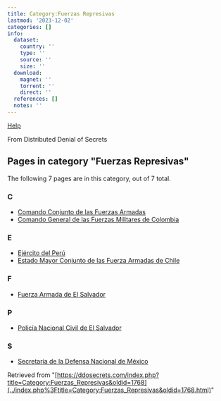 ```yaml
---
title: Category:Fuerzas Represivas
lastmod: '2023-12-02'
categories: []
info:
  dataset:
    country: ''
    type: ''
    source: ''
    size: ''
  download:
    magnet: ''
    torrent: ''
    direct: ''
  references: []
  notes: ''
---
```




[Help](https://www.mediawiki.org/wiki/Special:MyLanguage/Help:Categories)

From Distributed Denial of Secrets

## Pages in category "Fuerzas Represivas"

The following 7 pages are in this category, out of 7 total.

### C

- [Comando Conjunto de las Fuerzas
Armadas](Comando_Conjunto_de_las_Fuerzas_Armadas.html "Comando Conjunto de las Fuerzas Armadas")
- [Comando General de las Fuerzas Militares de
Colombia](Comando_General_de_las_Fuerzas_Militares_de_Colombia.html "Comando General de las Fuerzas Militares de Colombia")

### E

- [Ejército del Perú](Ejército_del_Perú.html "Ejército del Perú")
- [Estado Mayor Conjunto de las Fuerza Armadas de
Chile](Estado_Mayor_Conjunto_de_las_Fuerza_Armadas_de_Chile.html "Estado Mayor Conjunto de las Fuerza Armadas de Chile")

### F

- [Fuerza Armada de El
Salvador](Fuerza_Armada_de_El_Salvador.html "Fuerza Armada de El Salvador")

### P

- [Policía Nacional Civil de El
Salvador](Policía_Nacional_Civil_de_El_Salvador.html "Policía Nacional Civil de El Salvador")

### S

- [Secretaría de la Defensa Nacional de
México](Secretaría_de_la_Defensa_Nacional_de_México.html "Secretaría de la Defensa Nacional de México")

Retrieved from
"[https://ddosecrets.com/index.php?title=Category:Fuerzas_Represivas&oldid=1768](../index.php%3Ftitle=Category:Fuerzas_Represivas&oldid=1768.html)"

